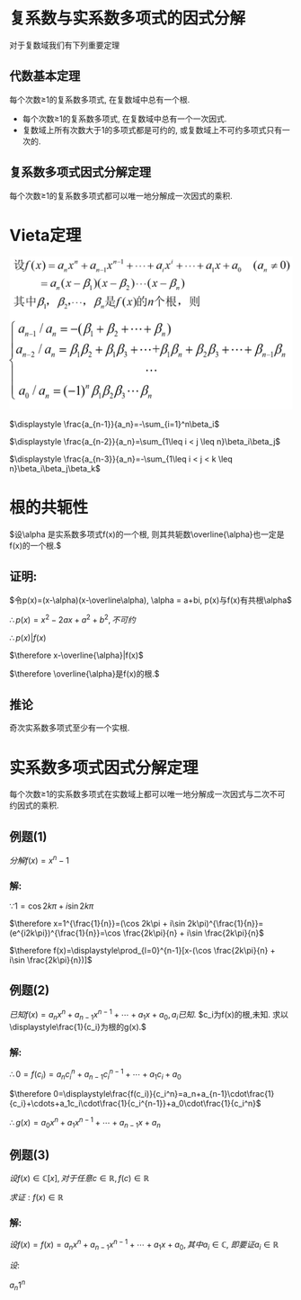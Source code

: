 # 复系数与实系数多项式的因式分解

对于复数域我们有下列重要定理

## 代数基本定理

每个次数≥1的复系数多项式, 在复数域中总有一个根. 

* 每个次数≥1的复系数多项式, 在复数域中总有一个一次因式.
* 复数域上所有次数大于1的多项式都是可约的, 或复数域上不可约多项式只有一次的.

## 复系数多项式因式分解定理

每个次数≥1的复系数多项式都可以唯一地分解成一次因式的乘积.

# Vieta定理

![](2020-10-28-08-12-37.png)

$\displaystyle \frac{a_{n-1}}{a_n}=-\sum_{i=1}^n\beta_i$

$\displaystyle \frac{a_{n-2}}{a_n}=\sum_{1\leq i < j \leq n}\beta_i\beta_j$

$\displaystyle \frac{a_{n-3}}{a_n}=-\sum_{1\leq i < j < k \leq n}\beta_i\beta_j\beta_k$

# 根的共轭性

$设\alpha 是实系数多项式f(x)的一个根, 则其共轭数\overline{\alpha}也一定是f(x)的一个根.$

## 证明:

$令p(x)=(x-\alpha)(x-\overline\alpha), \alpha = a+bi, p(x)与f(x)有共根\alpha$

$\therefore p(x)=x^2-2ax+a^2+b^2, 不可约$

$\therefore p(x)|f(x)$

$\therefore x-\overline{\alpha}|f(x)$

$\therefore \overline{\alpha}是f(x)的根.$

## 推论

奇次实系数多项式至少有一个实根.

# 实系数多项式因式分解定理

每个次数≥1的实系数多项式在实数域上都可以唯一地分解成一次因式与二次不可约因式的乘积.

## 例题(1)

$分解f(x)=x^n-1$

### 解:

$\because 1=\cos 2k\pi + i\sin 2k\pi$

$\therefore x=1^{\frac{1}{n}}=(\cos 2k\pi + i\sin 2k\pi)^{\frac{1}{n}}=(e^{i2k\pi})^{\frac{1}{n}}=\cos \frac{2k\pi}{n} + i\sin \frac{2k\pi}{n}$

$\therefore f(x)=\displaystyle\prod_{l=0}^{n-1}[x-(\cos \frac{2k\pi}{n} + i\sin \frac{2k\pi}{n})]$

## 例题(2)

$已知f(x)=a_nx^n+a_{n-1}x^{n-1}+\cdots+a_1x+a_0, a_i已知.$
$c_i为f(x)的根,未知. 求以\displaystyle\frac{1}{c_i}为根的g(x).$

### 解:

$\therefore 0=f(c_i)=a_nc_i^n+a_{n-1}c_i^{n-1}+\cdots+a_1c_i+a_0$

$\therefore 0=\displaystyle\frac{f(c_i)}{c_i^n}=a_n+a_{n-1}\cdot\frac{1}{c_i}+\cdots+a_1c_i\cdot\frac{1}{c_i^{n-1}}+a_0\cdot\frac{1}{c_i^n}$

$\therefore g(x)=a_0x^n+a_1x^{n-1}+\cdots+a_{n-1}x+a_n$

## 例题(3)

$设f(x)\in \mathbb{C}[x], 对于任意c\in \mathbb{R}, f(c)\in \mathbb{R}$

$求证: f(x)\in \mathbb{R}$

### 解:

$设f(x)=f(x)=a_nx^n+a_{n-1}x^{n-1}+\cdots+a_1x+a_0, 其中a_i\in \mathbb{C},$
$即要证a_i\in \mathbb{R}$

$设:$

$a_n1^n$

